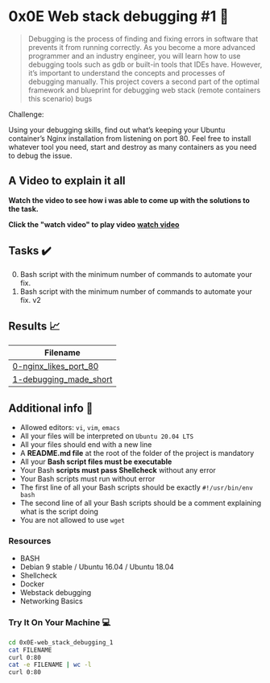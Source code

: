 # 0x0E Web stack debugging #1 :wrench:

> Debugging is the process of finding and fixing errors in software that prevents it from running correctly. As you become a more advanced programmer and an industry engineer, you will learn how to use debugging tools such as gdb or built-in tools that IDEs have. However, it’s important to understand the concepts and processes of debugging manually. This project covers a second part of the optimal framework and blueprint for debugging web stack (remote containers this scenario) bugs

Challenge:

Using your debugging skills, find out what’s keeping your Ubuntu container’s Nginx installation from listening on port 80. Feel free to install whatever tool you need, start and destroy as many containers as you need to debug the issue.

## A Video to explain it all
__Watch the video to see how i was able to come up with the solutions to the task.__

__Click the "watch video" to play video__ [__watch video__](https://youtu.be/Fx6ewkKQdU0)

## Tasks :heavy_check_mark:

0. Bash script with the minimum number of commands to automate your fix.
1. Bash script with the minimum number of commands to automate your fix. v2


## Results :chart_with_upwards_trend:

| Filename |
| ------ |
| [0-nginx_likes_port_80](./0-nginx_likes_port_80)|
| [1-debugging_made_short](./1-debugging_made_short)|

## Additional info :construction:

- Allowed editors: `vi`, `vim`, `emacs`
- All your files will be interpreted on `Ubuntu 20.04 LTS`
- All your files should end with a new line
- A __README.md file__ at the root of the folder of the project is mandatory
- All your __Bash script files must be executable__
- Your Bash __scripts must pass Shellcheck__ without any error
- Your Bash scripts must run without error
- The first line of all your Bash scripts should be exactly `#!/usr/bin/env bash`
- The second line of all your Bash scripts should be a comment explaining what is the script doing
- You are not allowed to use `wget`

### Resources

- BASH
- Debian 9 stable / Ubuntu 16.04 / Ubuntu 18.04 
- Shellcheck
- Docker
- Webstack debugging
- Networking Basics

### Try It On Your Machine :computer:

```bash
cd 0x0E-web_stack_debugging_1
cat FILENAME
curl 0:80
cat -e FILENAME | wc -l
curl 0:80
```